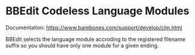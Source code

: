 # BBEdit Codeless Language Modules

Documentation: https://www.barebones.com/support/develop/clm.html

BBEdit selects the language module accroding to the registered filename suffix so you should have only one module for a given ending.









